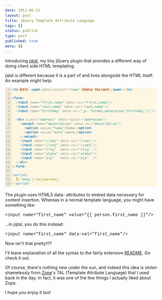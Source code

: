 ```yaml
---
date: 2011-06-21
layout: post
title: jQuery Template Attribute Language
tags: []
status: publish
type: post
published: true
meta: {}
---
```

<p>Introducing <a href="https://github.com/seven1m/jqtal">jqtal</a>, my tiny jQuery plugin that provides a different way of doing client side HTML templating.</p><p /><div>jqtal is different because it is a part of and lives alongside the HTML itself. An example might help:<br /><p /><div><div class='p_embed p_image_embed'><a href="/images/example.png"><img alt="Example" height="327" src="/images/example.png.scaled.500.jpg" width="500" /></a></div></div><p /></div><div>The plugin uses HTML5 data- attributes to embed data necessary for content insertion. Whereas in a normal template language, you might have something like:</div><p /><div><span style="font-family: courier new, monospace;">&lt;input name="first_name" value="{{ person.first_name }}"/&gt;</span></div><p /><div>...in jqtal, you do this instead:</div><p /><div><span style="font-family: courier new, monospace;">&lt;input name="first_name" data-val="first_name"/&gt;</span></div><p /><div>Now isn't that pretty!!!?</div><p /><div>I'll leave explanation of all the syntax to the fairly extensive <a href="https://github.com/seven1m/jqtal/blob/master/README.md">README</a>. Go check it out.</div><p /><div>Of course, there's nothing new under the sun, and indeed this idea is stolen shamelessly from <a href="http://zope.org/">Zope</a>'s TAL (Template Attribute Language) that I used back in the day. In fact, it was one of the few things I actually liked about Zope.</div><p /><div>I hope you enjoy it too!</div>
